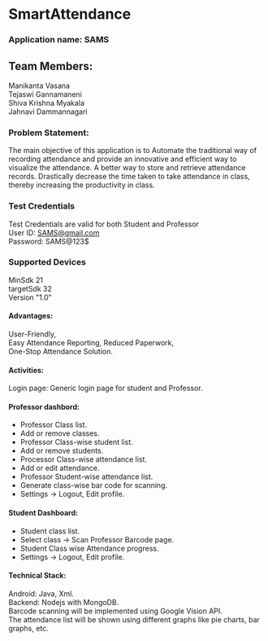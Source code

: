 # SmartAttendance

### Application name: SAMS

## Team Members: &nbsp;
Manikanta Vasana <br>
Tejaswi Gannamaneni <br>
Shiva Krishna Myakala <br>
Jahnavi Dammannagari <br>

### Problem Statement:
The main objective of this application is to Automate the traditional way of recording attendance and provide an innovative and efficient way to visualize the attendance. A better way to store and retrieve attendance records. Drastically decrease the time taken to take attendance in class, thereby increasing the productivity in class.

### Test Credentials
Test Credentials are valid for both Student and Professor <br>
User ID: SAMS@gmail.com <br>
Password: SAMS@123$ <br>

### Supported Devices
MinSdk 21 <br>
targetSdk 32 <br>
Version "1.0" <br>

#### Advantages:
User-Friendly, <br>
Easy Attendance Reporting, Reduced Paperwork, <br>
One-Stop Attendance Solution. <br>

#### Activities:
Login page: Generic login page for student and Professor.

#### Professor dashbord:
* Professor Class list.
* Add or remove classes.
* Professor Class-wise student list.
* Add or remove students.
* Processor Class-wise attendance list.
* Add or edit attendance.
* Professor Student-wise attendance list.
* Generate class-wise bar code for scanning.
* Settings -> Logout, Edit profile.

#### Student Dashboard:
* Student class list.
* Select class -> Scan Professor Barcode page.
* Student Class wise Attendance progress.
* Settings -> Logout, Edit profile.

#### Technical Stack:
Android: Java, Xml. <br>
Backend: Nodejs with MongoDB. <br>
Barcode scanning will be implemented using Google Vision API. <br>
The attendance list will be shown using different graphs like pie charts, bar graphs, etc. <br>




